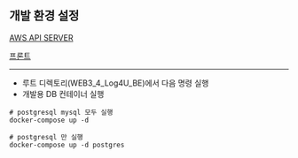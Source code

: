 ## 개발 환경 설정

[AWS API SERVER](https://log4u.site)

[프론트](https://fe-log4u.vercel.app)


---

* 루트 디렉토리(WEB3_4_Log4U_BE)에서 다음 명령 실행
* 개발용 DB 컨테이너 실행

```
# postgresql mysql 모두 실행
docker-compose up -d

# postgresql 만 실행
docker-compose up -d postgres

```
